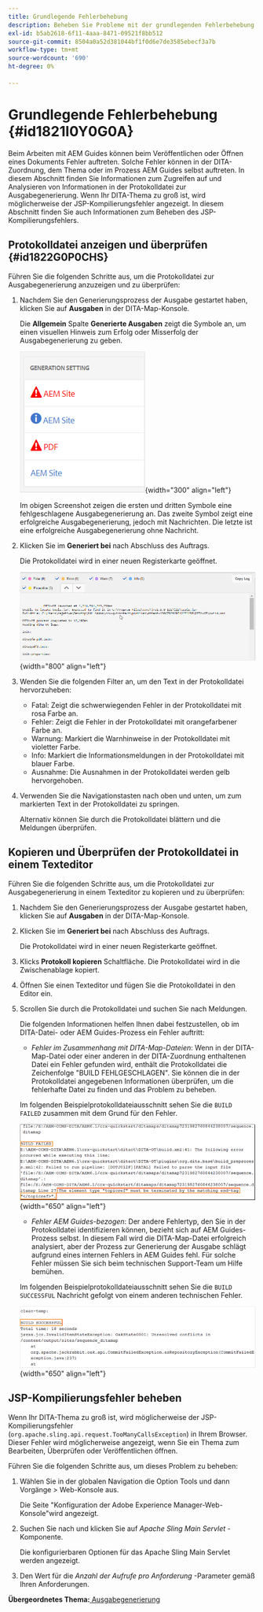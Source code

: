 ```yaml
---
title: Grundlegende Fehlerbehebung
description: Beheben Sie Probleme mit der grundlegenden Fehlerbehebung in AEM Handbüchern. Erfahren Sie, wie Sie die Protokolldatei in einem Texteditor anzeigen, kopieren und überprüfen und JSP-Kompilierungsfehler beheben können.
exl-id: b5ab2618-6f11-4aaa-8471-09521f8bb512
source-git-commit: 8504a0a52d381044bf1f0d6e7de3585ebecf3a7b
workflow-type: tm+mt
source-wordcount: '690'
ht-degree: 0%

---
```


# Grundlegende Fehlerbehebung {#id1821I0Y0G0A}

Beim Arbeiten mit AEM Guides können beim Veröffentlichen oder Öffnen eines Dokuments Fehler auftreten. Solche Fehler können in der DITA-Zuordnung, dem Thema oder im Prozess AEM Guides selbst auftreten. In diesem Abschnitt finden Sie Informationen zum Zugreifen auf und Analysieren von Informationen in der Protokolldatei zur Ausgabegenerierung. Wenn Ihr DITA-Thema zu groß ist, wird möglicherweise der JSP-Kompilierungsfehler angezeigt. In diesem Abschnitt finden Sie auch Informationen zum Beheben des JSP-Kompilierungsfehlers.

## Protokolldatei anzeigen und überprüfen {#id1822G0P0CHS}

Führen Sie die folgenden Schritte aus, um die Protokolldatei zur Ausgabegenerierung anzuzeigen und zu überprüfen:

1. Nachdem Sie den Generierungsprozess der Ausgabe gestartet haben, klicken Sie auf **Ausgaben** in der DITA-Map-Konsole.

   Die **Allgemein** Spalte **Generierte Ausgaben** zeigt die Symbole an, um einen visuellen Hinweis zum Erfolg oder Misserfolg der Ausgabegenerierung zu geben.

   ![](images/output-general-settings.png){width="300" align="left"}

   Im obigen Screenshot zeigen die ersten und dritten Symbole eine fehlgeschlagene Ausgabegenerierung an. Das zweite Symbol zeigt eine erfolgreiche Ausgabegenerierung, jedoch mit Nachrichten. Die letzte ist eine erfolgreiche Ausgabegenerierung ohne Nachricht.

1. Klicken Sie im **Generiert bei** nach Abschluss des Auftrags.

   Die Protokolldatei wird in einer neuen Registerkarte geöffnet.

   ![](images/log-file.png){width="800" align="left"}

1. Wenden Sie die folgenden Filter an, um den Text in der Protokolldatei hervorzuheben:
   - Fatal: Zeigt die schwerwiegenden Fehler in der Protokolldatei mit rosa Farbe an.
   - Fehler: Zeigt die Fehler in der Protokolldatei mit orangefarbener Farbe an.
   - Warnung: Markiert die Warnhinweise in der Protokolldatei mit violetter Farbe.
   - Info: Markiert die Informationsmeldungen in der Protokolldatei mit blauer Farbe.
   - Ausnahme: Die Ausnahmen in der Protokolldatei werden gelb hervorgehoben.
1. Verwenden Sie die Navigationstasten nach oben und unten, um zum markierten Text in der Protokolldatei zu springen.

   Alternativ können Sie durch die Protokolldatei blättern und die Meldungen überprüfen.


## Kopieren und Überprüfen der Protokolldatei in einem Texteditor

Führen Sie die folgenden Schritte aus, um die Protokolldatei zur Ausgabegenerierung in einem Texteditor zu kopieren und zu überprüfen:

1. Nachdem Sie den Generierungsprozess der Ausgabe gestartet haben, klicken Sie auf **Ausgaben** in der DITA-Map-Konsole.

1. Klicken Sie im **Generiert bei** nach Abschluss des Auftrags.

   Die Protokolldatei wird in einer neuen Registerkarte geöffnet.

1. Klicks **Protokoll kopieren** Schaltfläche. Die Protokolldatei wird in die Zwischenablage kopiert.
1. Öffnen Sie einen Texteditor und fügen Sie die Protokolldatei in den Editor ein.

1. Scrollen Sie durch die Protokolldatei und suchen Sie nach Meldungen.

   Die folgenden Informationen helfen Ihnen dabei festzustellen, ob im DITA-Datei- oder AEM Guides-Prozess ein Fehler auftritt:

   - *Fehler im Zusammenhang mit DITA-Map-Dateien*: Wenn in der DITA-Map-Datei oder einer anderen in der DITA-Zuordnung enthaltenen Datei ein Fehler gefunden wird, enthält die Protokolldatei die Zeichenfolge &quot;BUILD FEHLGESCHLAGEN&quot;. Sie können die in der Protokolldatei angegebenen Informationen überprüfen, um die fehlerhafte Datei zu finden und das Problem zu beheben.

   Im folgenden Beispielprotokolldateiausschnitt sehen Sie die `BUILD FAILED` zusammen mit dem Grund für den Fehler.

   ![](images/dita-error-in-log-file.png){width="650" align="left"}

   - *Fehler AEM Guides-bezogen*: Der andere Fehlertyp, den Sie in der Protokolldatei identifizieren können, bezieht sich auf AEM Guides-Prozess selbst. In diesem Fall wird die DITA-Map-Datei erfolgreich analysiert, aber der Prozess zur Generierung der Ausgabe schlägt aufgrund eines internen Fehlers in AEM Guides fehl. Für solche Fehler müssen Sie sich beim technischen Support-Team um Hilfe bemühen.

   Im folgenden Beispielprotokolldateiausschnitt sehen Sie die `BUILD SUCCESSFUL` Nachricht gefolgt von einem anderen technischen Fehler.

   ![](images/process-error-in-log-file.png){width="650" align="left"}


## JSP-Kompilierungsfehler beheben

Wenn Ihr DITA-Thema zu groß ist, wird möglicherweise der JSP-Kompilierungsfehler \(`org.apache.sling.api.request.TooManyCallsException`\) in Ihrem Browser. Dieser Fehler wird möglicherweise angezeigt, wenn Sie ein Thema zum Bearbeiten, Überprüfen oder Veröffentlichen öffnen.

Führen Sie die folgenden Schritte aus, um dieses Problem zu beheben:

1. Wählen Sie in der globalen Navigation die Option Tools und dann Vorgänge > Web-Konsole aus.

   Die Seite &quot;Konfiguration der Adobe Experience Manager-Web-Konsole&quot;wird angezeigt.

1. Suchen Sie nach und klicken Sie auf *Apache Sling Main Servlet* -Komponente.

   Die konfigurierbaren Optionen für das Apache Sling Main Servlet werden angezeigt.

1. Den Wert für die *Anzahl der Aufrufe pro Anforderung* -Parameter gemäß Ihren Anforderungen.


**Übergeordnetes Thema:**[ Ausgabegenerierung](generate-output.md)
